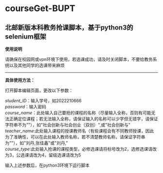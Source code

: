 # courseGet-BUPT  
**北邮新版本科教务抢课脚本，基于python3的selenium框架**
---------------------------
**使用说明**  

请确保在校园网或vpn环境下使用，若选课成功，请及时关闭脚本，不要给教务系统以及其他同学的选课带来麻烦

---------------------------
**具体使用方法：**

打开脚本编辑页面，更改以下参数：

_student_ID_：输入学号，如2022210666  
_password_：输入密码  
_course_name_：此处输入自己要抢的课程的名称（尽量输入全称，否则有可能无法正确定位课程；若无法输入全称，请保证输入的名称可以少字但无错字，请保证字符串不为""），如"社会创新与社会创业（双创）",或"社会创新与"  
_teacher_name_:此处输入课程的授课教师名（有些课程会有不同教师授课，因此为了准确性，可以在此处输入教师名称，若不清楚教师名称，请保证字符串为""），如"刘丹,张佳鑫"或"刘丹,"  
_course_type_:此处输入抢课的课程类型，必修选课请将标号改为2，选修选课请改为3，公选课请改为4，留级选课请改为5  

输入上述参数后，在python3环境下运行脚本
